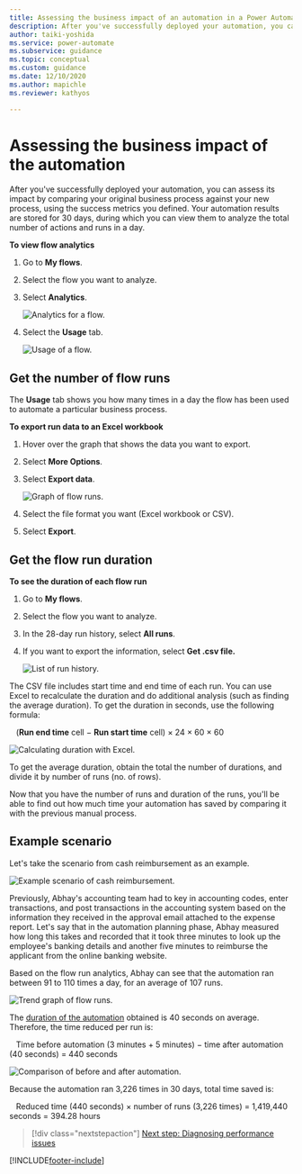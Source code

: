 ```yaml
---
title: Assessing the business impact of an automation in a Power Automate project | Microsoft Docs
description: After you've successfully deployed your automation, you can assess its impact by comparing your old and new business processes, using your metrics for success.
author: taiki-yoshida
ms.service: power-automate
ms.subservice: guidance
ms.topic: conceptual
ms.custom: guidance
ms.date: 12/10/2020
ms.author: mapichle
ms.reviewer: kathyos

---
```


# Assessing the business impact of the automation

After you've successfully deployed your automation, you can assess its impact
by comparing your original business process against your new process, using the
success metrics you defined. Your automation results are stored for 30 days,
during which you can view them to analyze the total number of actions and runs
in a day.
<!--markdownlint-disable MD036-->
**To view flow analytics**

1. Go to **My flows**.

2. Select the flow you want to analyze.

3. Select **Analytics**.

   ![Analytics for a flow.](media/analytics-tab.png "Analytics for a flow")

4. Select the **Usage** tab.

   ![Usage of a flow.](media/usage-tab.png "Usage of a flow")

## Get the number of flow runs

The **Usage** tab shows you how many times in a day the flow has been used to automate a
particular business process.

**To export run data to an Excel workbook**

1. Hover over the graph that shows the data you want to export.

2. Select **More Options**.

3. Select **Export data**.

   ![Graph of flow runs.](media/flow-runs-graph.png "Graph of flow runs")

4. Select the file format you want (Excel workbook or CSV).

5. Select **Export**.

## Get the flow run duration

**To see the duration of each flow run**

1. Go to **My flows**.

2. Select the flow you want to analyze.

3. In the 28-day run history, select **All runs**.

4. If you want to export the information, select **Get .csv file.**

   ![List of run history.](media/run-history-list.png "List of run history")

The CSV file includes start time and end time of each run. You can use Excel to
recalculate the duration and do additional analysis (such as finding the average duration).
To get the duration in seconds, use the following formula:

&nbsp;&nbsp;&nbsp;(**Run end time** cell &minus; **Run start time** cell) &times; 24 &times; 60 &times; 60

![Calculating duration with Excel.](media/excel-calculation.png "Calculating duration with Excel")

To get the average duration, obtain the total the number of durations, and 
divide it by number of runs (no. of rows).

Now that you have the number of runs and duration of the runs, you'll be able
to find out how much time your automation has saved by comparing it with the
previous manual process.

## Example scenario

Let's take the scenario from cash reimbursement as an example.

![Example scenario of cash reimbursement.](media/diagram-accounting-before.png "Example scenario of cash reimbursement")

Previously, Abhay's accounting team had to key in accounting
codes, enter transactions, and post transactions in the accounting system based on the
information they received in the approval email attached to the expense report. Let's say that in the automation planning phase,
Abhay measured how long this takes and recorded that it
took three minutes to look up the employee's banking details and another five minutes to
reimburse the applicant from the online banking website.

Based on the flow run analytics, Abhay can see that the automation ran between 91 to
110 times a day, for an average of 107 runs.

![Trend graph of flow runs.](media/flow-run-trends.png "Trend graph of flow runs")

The [duration of the automation](#get-the-flow-run-duration) obtained is 40 seconds on average. Therefore, the time reduced per run is:

&nbsp;&nbsp;&nbsp;Time before automation (3 minutes &plus; 5 minutes) &minus; time after automation (40 seconds) = 440 seconds

![Comparison of before and after automation.](media/before-after-automation.png "Comparison of before and after automation")

Because the automation ran 3,226 times in 30 days, total time saved is:

&nbsp;&nbsp;&nbsp;Reduced time (440 seconds) &times; number of runs (3,226 times) = 1,419,440 seconds =
394.28 hours

> [!div class="nextstepaction"]
> [Next step: Diagnosing performance issues](discover-performance-issues.md)

[!INCLUDE[footer-include](../../includes/footer-banner.md)]
